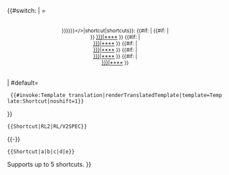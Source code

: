 <languages/> <onlyinclude>{{\#switch:<translate></translate> | =

<div style="{{#switch: {{dir|{{pagelang}}|left|right}}
 | right= float: right; clear: right; margin: 0 0 0.5em 0.5em;
 | left= float: left; clear: left; margin: 0 0 0.5em 0.5em;
}} background: #ccff99; padding: 5px 8px; border-radius: 10px; font-size: 85%; text-align: center;">

<translate> }}}}}}\</\>|shortcut|shortcuts}}:</translate> {{\#if:  | {{\#if:  |  
}} [}}}|****]({{{1 "wikilink") }} {{\#if:  |  
[}}}|****]({{{2 "wikilink") }} {{\#if:  |  
[}}}|****]({{{3 "wikilink") }} {{\#if:  |  
[}}}|****]({{{4 "wikilink") }} {{\#if:  |  
[}}}|****]({{{5 "wikilink") }}

</div>

| \#default=

` {{#invoke:Template translation|renderTranslatedTemplate|template=Template:Shortcut|noshift=1}}`

}}</onlyinclude>   

    {{Shortcut|RL2|RL/V2SPEC}}

{{-}} 

    {{Shortcut|a|b|c|d|e}}

<translate> Supports up to 5 shortcuts. </translate> }}

[](Category:Utility_templates{{#translation:}} "wikilink")
